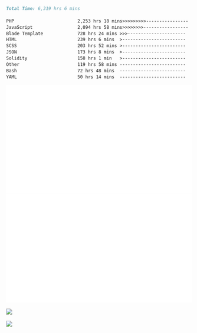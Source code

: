 <!--START_SECTION:waka-->

```markdown
Total Time: 6,319 hrs 6 mins

PHP                        2,253 hrs 18 mins>>>>>>>>>----------------   34.99 %
JavaScript                 2,094 hrs 58 mins>>>>>>>>-----------------   32.54 %
Blade Template             728 hrs 24 mins >>>----------------------   11.31 %
HTML                       239 hrs 6 mins  >------------------------   03.71 %
SCSS                       203 hrs 52 mins >------------------------   03.17 %
JSON                       173 hrs 8 mins  >------------------------   02.69 %
Solidity                   158 hrs 1 min   >------------------------   02.45 %
Other                      119 hrs 58 mins -------------------------   01.86 %
Bash                       72 hrs 48 mins  -------------------------   01.13 %
YAML                       50 hrs 14 mins  -------------------------   00.78 %
```

<!--END_SECTION:waka-->

![](https://raw.githubusercontent.com/DrMaxis/github-stats-transparent/output/generated/overview.svg)
![](https://raw.githubusercontent.com/DrMaxis/github-stats-transparent/output/generated/languages.svg)

![](https://git-readme-stats-drmaxis-projects.vercel.app/api?username=drmaxis&show_icons=true&theme=outrun&count_private=true&show=reviews,discussions_started,discussions_answered,prs_merged,prs_merged_percentage&custom_title=2024%20Github%20Rank)
 
<a href="https://count.getloli.com/"><img src="https://count.getloli.com/get/@:maxis-the-alchemist?theme=rule34"></a>
<!-- https://count.getloli.com/get/@alchemist?theme=rule34 -->
<br>
